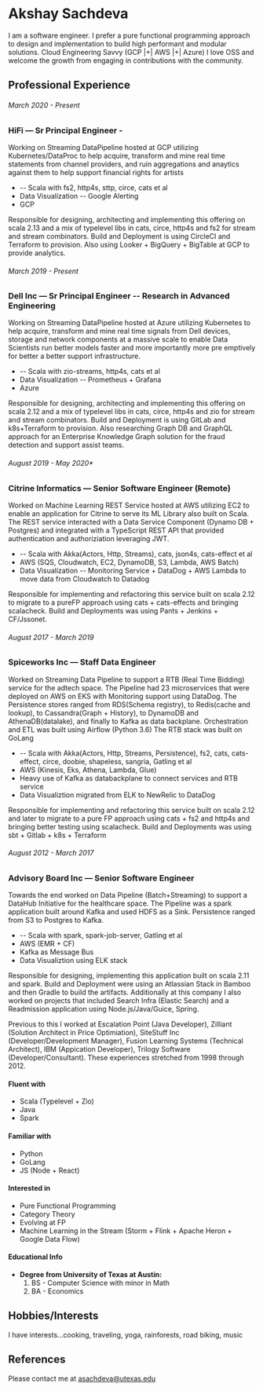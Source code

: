 # Akshay Sachdeva
I am a software engineer.
I prefer a pure functional programming approach to design and implementation to build high performant and modular
solutions.
Cloud Engineering Savvy (GCP |+| AWS |+| Azure)
I love OSS and welcome the growth from engaging in contributions with the community.


## Professional Experience
###### *March 2020 - Present*
### HiFi — Sr Principal Engineer -
Working on Streaming DataPipeline hosted at GCP utilizing Kubernetes/DataProc to help acquire, transform and mine real time
statements from channel providers, and ruin aggregations and anaytics against them to help support financial rights for artists

* -- Scala with fs2, http4s, sttp, circe, cats et al
* Data Visualization -- Google Alerting 
* GCP

Responsible for designing, architecting and implementing this offering on scala 2.13 and a mix of typelevel libs in
cats, circe, http4s and fs2 for stream and stream combinators.  Build and Deployment is using CircleCI and Terraform
to provision.  Also using Looker + BigQuery + BigTable at GCP to provide analytics.

###### *March 2019 - Present*
### Dell Inc — Sr Principal Engineer -- Research in Advanced Engineering
Working on Streaming DataPipeline hosted at Azure utilizing Kubernetes to help acquire, transform and mine real time
signals from Dell devices, storage and network components at a massive scale to enable Data Scientists run better
models faster and more importantly more pre emptively for better a better support infrastructure.

* -- Scala with zio-streams, http4s, cats et al
* Data Visualization -- Prometheus + Grafana
* Azure

Responsible for designing, architecting and implementing this offering on scala 2.12 and a mix of typelevel libs in
cats, circe, http4s and zio for stream and stream combinators.  Build and Deployment is using GitLab and k8s+Terraform
to provision.  Also researching Graph DB and GraphQL approach for an Enterprise Knowledge Graph solution for the fraud
detection and support assist teams.

###### August 2019 - May 2020*
### Citrine Informatics — Senior Software Engineer (Remote)
Worked on Machine Learning REST Service hosted at AWS utilizing EC2 to enable an application for Citrine to serve its ML
Library also built on Scala.  The REST service interacted with a Data Service Component (Dynamo DB + Postgres) and integrated
with a TypeScript REST API that provided authentication and authoriziation leveraging JWT.

* -- Scala with Akka(Actors, Http, Streams), cats, json4s, cats-effect et al
* AWS (SQS, Cloudwatch, EC2, DynamoDB, S3, Lambda, AWS Batch)
* Data Visualization -- Monitoring Service + DataDog + AWS Lambda to move data from Cloudwatch to Datadog

Responsible for implementing and refactoring this service built on scala 2.12 to migrate to a pureFP approach using cats +
cats-effects and bringing scalacheck.  Build and Deployments was using Pants + Jenkins + CF/Jssonet.

###### August 2017 - March 2019
### Spiceworks Inc — Staff Data Engineer
Worked on Streaming Data Pipeline to support a RTB (Real Time Bidding) service for the adtech space.  The Pipeline had 23
microservices that were deployed on AWS on EKS with Monitoring support using DataDog.  The Persistence stores ranged
from RDS(Schema registry), to Redis(cache and lookup), to Cassandra(Graph + History), to DynamoDB and AthenaDB(datalake),
and finally to Kafka as data backplane.
Orchestration and ETL was built using Airflow (Python 3.6)
The RTB stack was built on GoLang

* -- Scala with Akka(Actors, Http, Streams, Persistence), fs2, cats, cats-effect, circe, doobie, shapeless, sangria, Gatling et al
* AWS (Kinesis, Eks, Athena, Lambda, Glue)
* Heavy use of Kafka as databackplane to connect services and RTB service
* Data Visualiztion migrated from ELK to NewRelic to DataDog

Responsible for implementing and refactoring this service built on scala 2.12 and later to migrate to a pure FP approach using cats +
fs2 and http4s and bringing better testing using scalacheck.  Build and Deployments was using sbt + Gitlab + k8s +
Terraform

###### August 2012 - March 2017
### Advisory Board Inc — Senior Software Engineer
Towards the end worked on Data Pipeline (Batch+Streaming) to support a DataHub Initiative for the healthcare space.  The Pipeline was a
spark application built around Kafka and used HDFS as a Sink. Persistence ranged from S3 to Postgres to Kafka.

* -- Scala with spark, spark-job-server, Gatling et al
* AWS (EMR + CF)
* Kafka as Message Bus
* Data Visualiztion using ELK stack

Responsible for designing, implementing this application built on scala 2.11 and spark.  Build and Deployment were using
an Atlassian Stack in Bamboo and then Gradle to build the artifacts.  Additionally at this company I also worked on
projects that included Search Infra (Elastic Search) and a Readmission application using Node.js/Java/Guice, Spring.

Previous to this I worked at Escalation Point (Java Developer), Zilliant (Solution Architect in Price Optimiation),
SiteStuff Inc (Developer/Development Manager), Fusion Learning Systems (Technical Architect), IBM (Appication
Developer), Trilogy Software (Developer/Consultant).  These experiences stretched from 1998 through 2012.

#### Fluent with
  * Scala (Typelevel + Zio)
  * Java
  * Spark

#### Familiar with
  * Python
  * GoLang
  * JS (Node + React)

#### Interested in
  * Pure Functional Programming
  * Category Theory
  * Evolving at FP
  * Machine Learning in the Stream (Storm + Flink + Apache Heron + Google Data Flow)

#### Educational Info
- **Degree from University of Texas at Austin:**
  1. BS - Computer Science with minor in Math
  2. BA - Economics

## Hobbies/Interests
I have interests...cooking, traveling, yoga, rainforests, road biking, music

##   References
Please contact me at [asachdeva@utexas.edu](mailto:asachdeva@utexas.edu)
